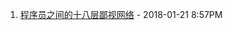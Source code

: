 1. [程序员之间的十八层鄙视网络](http://www.techug.com/post/programmer-look-down-upon-network.html) - 2018-01-21 8:57PM

